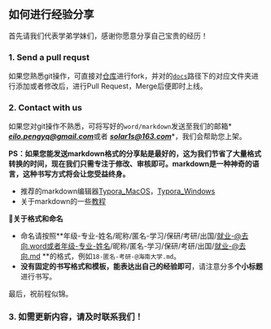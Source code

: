 ## 如何进行经验分享

首先请我们代表学弟学妹们，感谢你愿意分享自己宝贵的经历！

### 1. Send a pull requst

如果您熟悉git操作，可直接对[仓库](https://github.com/Hainanu-Application/Hainanu-Application.github.io)进行fork，并对的[`docs`](https://github.com/Hainanu-Application/Hainanu-Application.github.io/tree/main/docs)路径下的对应文件夹进行添加或者修改后，进行Pull Request，Merge后便即时上线。

### 2. Contact with us

如果您对git操作不熟悉，可将写好的`word/markdown`发送至我们的邮箱* ***eilo.pengyq@gmail.com***或者 ***solar1s@163.com****，我们会帮助您上架。

**PS：如果您能发送markdown格式的分享贴是最好的，这为我们节省了大量格式转换的时间，现在我们只需专注于修改、审核即可。markdown是一种神奇的语言，这种书写方式将会让您受益终身。**

- 推荐的markdown编辑器[Typora_MacOS](https://download.typora.io/mac/Typora-0.11.18.dmg)，[Typora_Windows](https://download.typora.io/windows/typora-update-ia32-1108.exe)
- 关于markdown的一些[教程](https://www.bilibili.com/video/BV1d741147k2?spm_id_from=333.337.search-card.all.click)

**👀关于格式和命名**

- 命名请按照**年级-专业-姓名/昵称/匿名-学习/保研/考研/出国/就业-@去向.word或者年级-专业-姓名/昵称/匿名-学习/保研/考研/出国/就业-@去向.md **的格式，例如`18-匿名-考研-@海南大学.md`。
- **没有固定的书写格式和模板，能表达出自己的经验即可**，请注意分多**个小标题**进行书写。

最后，祝前程似锦。

### 3. 如需更新内容，请及时联系我们！
